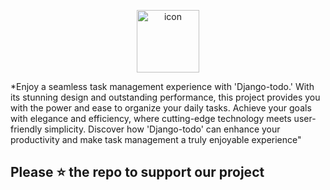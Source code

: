 

<p align="center">
<img src="https://techstack-generator.vercel.app/django-icon.svg" alt="icon" width="100" height="100" />
</p>

*Enjoy a seamless task management experience with 'Django-todo.' With its stunning 
design and outstanding performance, this project provides you with the power and ease 
to organize your daily tasks. Achieve your goals with elegance and efficiency, where cutting-edge technology meets user-friendly simplicity. Discover how 'Django-todo' can
 enhance your productivity and make task management a truly enjoyable experience" 


 ##  Please ⭐ the repo to support our project 
